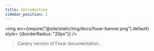 ```yaml
---
title: Introduction
sidebar_position: 1
---
```


<img src={require("@site/static/img/docs/foxar-banner.png").default} style= {{borderRadius: "20px"}} />

> Canary version of Foxar documentation..
